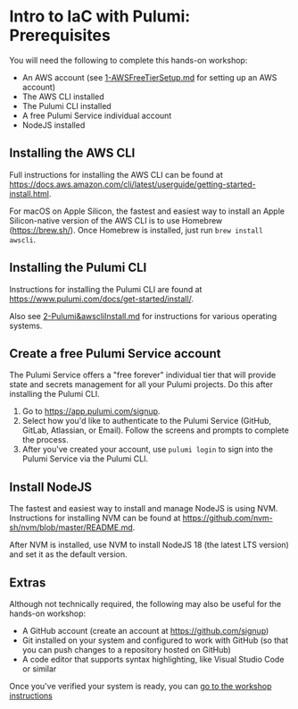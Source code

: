 # Intro to IaC with Pulumi: Prerequisites

You will need the following to complete this hands-on workshop:

* An AWS account (see [1-AWSFreeTierSetup.md](1-AWSFreeTierSetup.md) for setting up an AWS account)
* The AWS CLI installed
* The Pulumi CLI installed
* A free Pulumi Service individual account
* NodeJS installed

## Installing the AWS CLI

Full instructions for installing the AWS CLI can be found at https://docs.aws.amazon.com/cli/latest/userguide/getting-started-install.html.

For macOS on Apple Silicon, the fastest and easiest way to install an Apple Silicon-native version of the AWS CLI is to use Homebrew (https://brew.sh/). Once Homebrew is installed, just run `brew install awscli`.

## Installing the Pulumi CLI

Instructions for installing the Pulumi CLI are found at https://www.pulumi.com/docs/get-started/install/.

Also see [2-Pulumi&awscliInstall.md](2-Pulumi&awscliInstall.md) for instructions for various operating systems.

## Create a free Pulumi Service account

The Pulumi Service offers a "free forever" individual tier that will provide state and secrets management for all your Pulumi projects. Do this after installing the Pulumi CLI.

1. Go to https://app.pulumi.com/signup.
2. Select how you'd like to authenticate to the Pulumi Service (GitHub, GitLab, Atlassian, or Email). Follow the screens and prompts to complete the process.
3. After you've created your account, use `pulumi login` to sign into the Pulumi Service via the Pulumi CLI.

## Install NodeJS

The fastest and easiest way to install and manage NodeJS is using NVM. Instructions for installing NVM can be found at https://github.com/nvm-sh/nvm/blob/master/README.md.

After NVM is installed, use NVM to install NodeJS 18 (the latest LTS version) and set it as the default version.

## Extras

Although not technically required, the following may also be useful for the hands-on workshop:

* A GitHub account (create an account at https://github.com/signup)
* Git installed on your system and configured to work with GitHub (so that you can push changes to a repository hosted on GitHub)
* A code editor that supports syntax highlighting, like Visual Studio Code or similar

Once you've verified your system is ready, you can [go to the workshop instructions](workshop.md)
